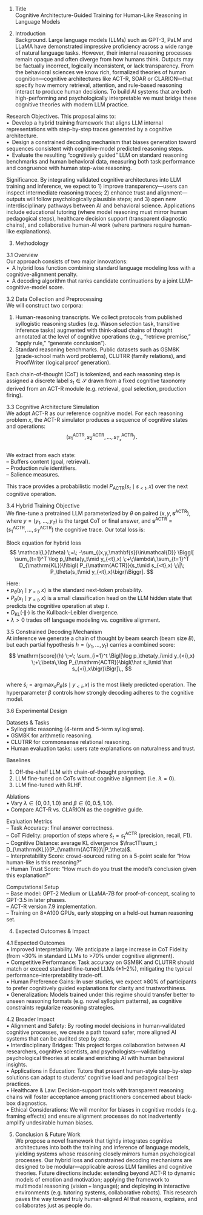 1. Title  
Cognitive Architecture-Guided Training for Human-Like Reasoning in Language Models

2. Introduction  
Background. Large language models (LLMs) such as GPT-3, PaLM and LLaMA have demonstrated impressive proficiency across a wide range of natural language tasks. However, their internal reasoning processes remain opaque and often diverge from how humans think. Outputs may be factually incorrect, logically inconsistent, or lack transparency. From the behavioral sciences we know rich, formalized theories of human cognition—cognitive architectures like ACT-R, SOAR or CLARION—that specify how memory retrieval, attention, and rule-based reasoning interact to produce human decisions. To build AI systems that are both high-performing and psychologically interpretable we must bridge these cognitive theories with modern LLM practice.

Research Objectives. This proposal aims to:  
• Develop a hybrid training framework that aligns LLM internal representations with step-by-step traces generated by a cognitive architecture.  
• Design a constrained decoding mechanism that biases generation toward sequences consistent with cognitive-model predicted reasoning steps.  
• Evaluate the resulting “cognitively guided” LLM on standard reasoning benchmarks and human behavioral data, measuring both task performance and congruence with human step-wise reasoning.

Significance. By integrating validated cognitive architectures into LLM training and inference, we expect to 1) improve transparency—users can inspect intermediate reasoning traces; 2) enhance trust and alignment—outputs will follow psychologically plausible steps; and 3) open new interdisciplinary pathways between AI and behavioral science. Applications include educational tutoring (where model reasoning must mirror human pedagogical steps), healthcare decision support (transparent diagnostic chains), and collaborative human-AI work (where partners require human-like explanations).

3. Methodology  

3.1 Overview  
Our approach consists of two major innovations:  
  • A hybrid loss function combining standard language modeling loss with a cognitive-alignment penalty.  
  • A decoding algorithm that ranks candidate continuations by a joint LLM–cognitive-model score.

3.2 Data Collection and Preprocessing  
We will construct two corpora:  

  1. Human-reasoning transcripts. We collect protocols from published syllogistic reasoning studies (e.g. Wason selection task, transitive inference tasks) augmented with think-aloud chains of thought annotated at the level of cognitive operations (e.g., “retrieve premise,” “apply rule,” “generate conclusion”).  
  2. Standard reasoning benchmarks. Public datasets such as GSM8K (grade-school math word problems), CLUTRR (family relations), and ProofWriter (logical proof generation).  
   
Each chain-of-thought (CoT) is tokenized, and each reasoning step is assigned a discrete label $s_t\in\mathcal{S}$ drawn from a fixed cognitive taxonomy derived from an ACT-R module (e.g. retrieval, goal selection, production firing).

3.3 Cognitive Architecture Simulation  
We adopt ACT-R as our reference cognitive model. For each reasoning problem $x$, the ACT-R simulator produces a sequence of cognitive states and operations:  
$$ (s_1^{\text{ACTR}}, s_2^{\text{ACTR}}, \dots, s_{T_x}^{\text{ACTR}})\,. $$  
We extract from each state:  
  – Buffers content (goal, retrieval).  
  – Production rule identifiers.  
  – Salience measures.  

This trace provides a probabilistic model $P_{\mathrm{ACTR}}(s_t\mid s_{<t},x)$ over the next cognitive operation.

3.4 Hybrid Training Objective  
We fine-tune a pretrained LLM parameterized by $\theta$ on paired $(x,y,\mathbf{s}^{\mathrm{ACTR}})$, where $y=(y_1,\dots,y_T)$ is the target CoT or final answer, and $\mathbf{s}^{\mathrm{ACTR}}=(s_1^{\mathrm{ACTR}},\dots,s_T^{\mathrm{ACTR}})$ the cognitive trace. Our total loss is:  

Block equation for hybrid loss  
$$
\mathcal{L}(\theta) \;=\;  
-\sum_{(x,y,\mathbf{s})\in\mathcal{D}} \Biggl[ 
\sum_{t=1}^T \log p_\theta(y_t\mid y_{<t},x)
\;+\;\lambda\,\sum_{t=1}^T D_{\mathrm{KL}}\!\bigl(
P_{\mathrm{ACTR}}(s_t\mid s_{<t},x)
\;\|\;
P_\theta(s_t\mid y_{<t},x)\bigr)\Biggr].
$$

Here:  
  • $p_\theta(y_t\mid y_{<t},x)$ is the standard next-token probability.  
  • $P_\theta(s_t\mid y_{<t},x)$ is a small classification head on the LLM hidden state that predicts the cognitive operation at step $t$.  
  • $D_{\mathrm{KL}}(\cdot\|\cdot)$ is the Kullback–Leibler divergence.  
  • $\lambda>0$ trades off language modeling vs. cognitive alignment.

3.5 Constrained Decoding Mechanism  
At inference we generate a chain of thought by beam search (beam size $B$), but each partial hypothesis $h = (y_1,\dots,y_t)$ carries a combined score:  
$$
\mathrm{score}(h) \;=\;
\sum_{i=1}^t \Bigl[\log p_\theta(y_i\mid y_{<i},x)
\;+\;\beta\,\log P_{\mathrm{ACTR}}\bigl(\hat s_i\mid \hat s_{<i},x\bigr)\Bigr]\,,
$$  
where $\hat s_i=\arg\max_s P_\theta(s\mid y_{<i},x)$ is the most likely predicted operation. The hyperparameter $\beta$ controls how strongly decoding adheres to the cognitive model.

3.6 Experimental Design  

Datasets & Tasks  
  • Syllogistic reasoning (4-term and 5-term syllogisms).  
  • GSM8K for arithmetic reasoning.  
  • CLUTRR for commonsense relational reasoning.  
  • Human evaluation tasks: users rate explanations on naturalness and trust.  

Baselines  
  1. Off-the-shelf LLM with chain-of-thought prompting.  
  2. LLM fine-tuned on CoTs without cognitive alignment (i.e. $\lambda=0$).  
  3. LLM fine-tuned with RLHF.  

Ablations  
  • Vary $\lambda\in\{0,0.1,1.0\}$ and $\beta\in\{0,0.5,1.0\}$.  
  • Compare ACT-R vs. CLARION as the cognitive guide.  

Evaluation Metrics  
  – Task Accuracy: final answer correctness.  
  – CoT Fidelity: proportion of steps where $\hat s_t=s_t^{\mathrm{ACTR}}$ (precision, recall, F1).  
  – Cognitive Distance: average KL divergence $\frac1T\sum_t D_{\mathrm{KL}}(P_{\mathrm{ACTR}}\|P_\theta)$.  
  – Interpretability Score: crowd-sourced rating on a 5-point scale for “How human-like is this reasoning?”  
  – Human Trust Score: “How much do you trust the model’s conclusion given this explanation?”

Computational Setup  
  – Base model: GPT-2 Medium or LLaMA-7B for proof-of-concept, scaling to GPT-3.5 in later phases.  
  – ACT-R version 7.9 implementation.  
  – Training on 8×A100 GPUs, early stopping on a held-out human reasoning set.

4. Expected Outcomes & Impact  

4.1 Expected Outcomes  
  • Improved Interpretability: We anticipate a large increase in CoT Fidelity (from ~30% in standard LLMs to >70% under cognitive alignment).  
  • Competitive Performance: Task accuracy on GSM8K and CLUTRR should match or exceed standard fine-tuned LLMs (±1–2%), mitigating the typical performance–interpretability trade-off.  
  • Human Preference Gains: In user studies, we expect ≥80% of participants to prefer cognitively guided explanations for clarity and trustworthiness.  
  • Generalization: Models trained under this regime should transfer better to unseen reasoning formats (e.g. novel syllogism patterns), as cognitive constraints regularize reasoning strategies.

4.2 Broader Impact  
  • Alignment and Safety: By rooting model decisions in human-validated cognitive processes, we create a path toward safer, more aligned AI systems that can be audited step by step.  
  • Interdisciplinary Bridges: This project forges collaboration between AI researchers, cognitive scientists, and psychologists—validating psychological theories at scale and enriching AI with human behavioral insights.  
  • Applications in Education: Tutors that present human-style step-by-step solutions can adapt to students’ cognitive load and pedagogical best practices.  
  • Healthcare & Law: Decision-support tools with transparent reasoning chains will foster acceptance among practitioners concerned about black-box diagnostics.  
  • Ethical Considerations: We will monitor for biases in cognitive models (e.g. framing effects) and ensure alignment processes do not inadvertently amplify undesirable human biases.

5. Conclusion & Future Work  
We propose a novel framework that tightly integrates cognitive architectures into both the training and inference of language models, yielding systems whose reasoning closely mirrors human psychological processes. Our hybrid loss and constrained decoding mechanisms are designed to be modular—applicable across LLM families and cognitive theories. Future directions include: extending beyond ACT-R to dynamic models of emotion and motivation; applying the framework to multimodal reasoning (vision + language); and deploying in interactive environments (e.g. tutoring systems, collaborative robots). This research paves the way toward truly human-aligned AI that reasons, explains, and collaborates just as people do.